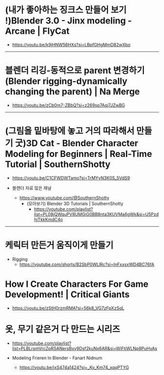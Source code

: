 # (내가 좋아하는 징크스 만들어 보기 !)Blender 3.0 - Jinx modeling - Arcane | FlyCat
- https://youtu.be/k9jHNW56HXs?si=LBpfGHgMmD82wXbo

<hr>

# 블렌더 리깅-동적으로 parent 변경하기(Blender rigging-dynamically changing the parent) | Na Merge
- https://youtu.be/zCb0m7-ZBbQ?si=z269sp7Aqj7JZwBG

<hr>

# (그림을 밑바탕에 놓고 거의 따라해서 만들기 굿)3D Cat - Blender Character Modeling for Beginners | Real-Time Tutorial | SouthernShotty
- https://youtu.be/C1CFWDWTamo?si=TrMYyN3K0S_5VdS9

- 블랜더 자료 많은 채널
  - https://www.youtube.com/@SouthernShotty
    - (모아보기) Blender 3D Tutorials | SouthernShotty
      - https://youtube.com/playlist?list=PL08jQWquPV8UMGiG0BB8nta3KUVMa6gWk&si=U5PzdhiTkkKmdC4o

<hr>

# 케릭터 만든거 움직이게 만들기

- Rigging
  - https://youtube.com/shorts/B2SbP0WLlRc?si=InFxxsxWD4BC76fA

# How I Create Characters For Game Development! | Critical Giants

- https://youtu.be/zStH0rzmRMA?si=56k8_VG7zFpXzSqL

# 옷, 무기 같은거 다 만드는 시리즈
- https://youtube.com/playlist?list=PLBLrsmVrcZpRSANersBvy9Dsf2kuNx6AR&si=WiFtjWLNp8PuHvAs

- Modeling Frieren In Blender - Fanart Nidnum
  - https://youtu.be/jxS474a1424?si=_Kv_Km74_xqqPTYG
